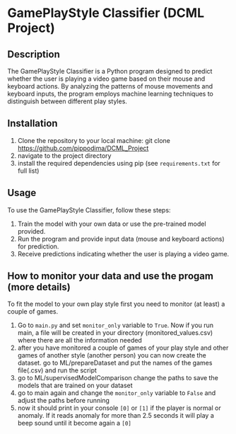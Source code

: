 # GamePlayStyle Classifier (DCML Project)

## Description
The GamePlayStyle Classifier is a Python program designed to predict whether the user is playing a video game based
on their mouse and keyboard actions. By analyzing the patterns of mouse movements and keyboard inputs, the program
employs machine learning techniques to distinguish between different play styles.

## Installation
1. Clone the repository to your local machine: git clone https://github.com/pippodima/DCML_Project
2. navigate to the project directory
3. install the required dependencies using pip (see `requirements.txt` for full list)

## Usage
To use the GamePlayStyle Classifier, follow these steps:

1. Train the model with your own data or use the pre-trained model provided.
2. Run the program and provide input data (mouse and keyboard actions) for prediction.
3. Receive predictions indicating whether the user is playing a video game.

## How to monitor your data and use the progam (more details)
To fit the model to your own play style first you need to monitor (at least) a couple of games.
1. Go to `main.py` and set `monitor_only` variable to `True`. Now if you run main, a file will be created in your directory
   (monitored_values.csv) where there are all the information needed
2. after you have monitored a couple of games of your play style and other games of another style (another person) you can now
create the dataset. go to ML/prepareDataset and put the names of the games file(.csv) and run the script
3. go to ML/supervisedModelComparison change the paths to save the models that are trained on your dataset
4. go to main again and change the `monitor_only` variable to `False` and adjust the paths before running
5. now it should print in your console `[0]` or `[1]` if the player is normal or anomaly. If it reads anomaly for more than
2.5 seconds it will play a beep sound until it become again a `[0]`

